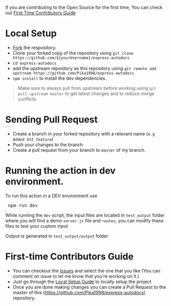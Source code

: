 If you are contributing to the Open Source for the first time, You can check out [First Time Contributors Guide](#first-time-contributors-guide)

# Local Setup

- [Fork](https://github.com/Pika1998/express-autodocs/fork) the respository.
- Clone your forked copy of the repository using `git clone https://github.com/${yourUsername}/express-autodocs`
- `cd express-autodocs`
- add the upstream repository as this repository using `git remote add upstream https://github.com/Pika1998/express-autodocs`
- `npm install` to install the dev dependencies.

> Make sure to always pull from upstream before working using `git pull upstream master` to get latest changes and to reduce merge conflicts

# Sending Pull Request

- Create a branch in your forked repository with a relevant name (`e.g Added XYZ feature`)
- Push your changes to the branch
- Create a pull request from your branch to `master` of my branch.

# Running the action in dev environment.

To run this action in a DEV environment use

<pre> npm run dev </pre>

While running the `dev` script, the input files are located in `test_output` folder where you will find a demo `server.js` file and `routes`, you can modify these files to test your custom input

Output is generated in `test_output/output` folder

# First-time Contributors Guide

- You can checkout the [Issues](https://github.com/Pika1998/express-autodocs/issues) and select the one that you like (You can comment on issue to let me know that you're working on it.)
- Just go through the [Local Setup Guide](#local-setup) to locally setup the project
- Once you are done making changes you can create a Pull Request to the master of this (https://github.com/Pika1998/express-autodocs) repository.

